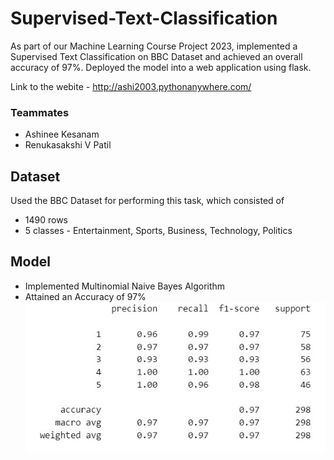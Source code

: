 # Supervised-Text-Classification
As part of our Machine Learning Course Project 2023, implemented a Supervised Text Classification on BBC Dataset and achieved an overall accuracy of 97%. Deployed the model into a web application using flask.

Link to the webite - http://ashi2003.pythonanywhere.com/


### Teammates  
* Ashinee Kesanam
* Renukasakshi V Patil

## Dataset
Used the BBC Dataset for performing this task, which consisted of 
* 1490 rows
* 5 classes - Entertainment, Sports, Business, Technology, Politics

## Model
* Implemented Multinomial Naive Bayes Algorithm
* Attained an Accuracy of 97%
![My Image](results.jpg)
